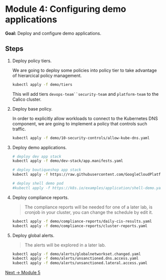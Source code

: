 # Module 4: Configuring demo applications

**Goal:** Deploy and configure demo applications.

## Steps

1. Deploy policy tiers.

    We are going to deploy some policies into policy tier to take advantage of hierarcical policy management.

    ```bash
    kubectl apply -f demo/tiers
    ```

    This will add tiers `devops-team``security-team` and `platform-team` to the Calico cluster.

2. Deploy base policy.

    In order to explicitly allow workloads to connect to the Kubernetes DNS component, we are going to implement a policy that controls such traffic.

    ```bash
    kubectl apply -f demo/10-security-controls/allow-kube-dns.yaml
    ```

3. Deploy demo applications.

    ```bash
    # deploy dev app stack
    kubectl apply -f demo/dev-stack/app.manifests.yaml

    # deploy boutiqueshop app stack
    kubectl apply -f https://raw.githubusercontent.com/GoogleCloudPlatform/microservices-demo/master/release/kubernetes-manifests.yaml

    # deploy shell demo pod
    #kubectl apply -f https://k8s.io/examples/application/shell-demo.yaml

    ```

4. Deploy compliance reports.

    >The compliance reports will be needed for one of a later lab, is cronjob in your cluster, you can change the schedule by edit it.

    ```bash
    kubectl apply -f demo/compliance-reports/daily-cis-results.yaml
    kubectl apply -f demo/compliance-reports/cluster-reports.yaml
    ```

5. Deploy global alerts.

    >The alerts will be explored in a later lab.

    ```bash
    kubectl apply -f demo/alerts/globalnetworkset.changed.yaml
    kubectl apply -f demo/alerts/unsanctioned.dns.access.yaml
    kubectl apply -f demo/alerts/unsanctioned.lateral.access.yaml
    ```

[Next -> Module 5](../modules/app-service-control.md)
